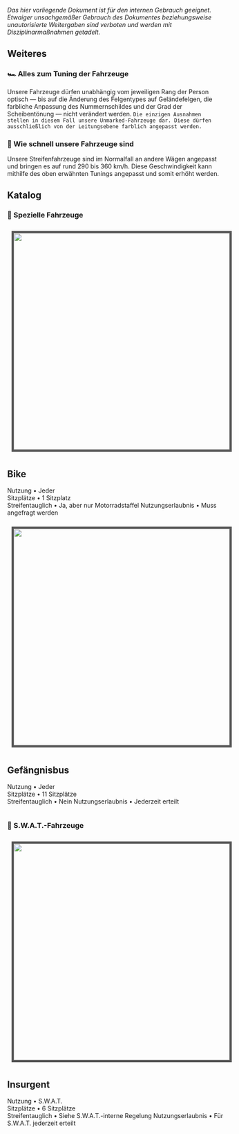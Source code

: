 *Das hier vorliegende Dokument ist für den internen Gebrauch geeignet. Etwaiger unsachgemäßer Gebrauch des Dokumentes beziehungsweise unautorisierte Weitergaben sind verboten und werden mit Disziplinarmaßnahmen getadelt.*

## Weiteres
### 🏎️ Alles zum Tuning der Fahrzeuge
Unsere Fahrzeuge dürfen unabhängig vom jeweiligen Rang der Person optisch — bis auf die Änderung des Felgentypes auf Geländefelgen, die farbliche Anpassung des Nummernschildes und der Grad der Scheibentönung — nicht verändert werden.
```Die einzigen Ausnahmen stellen in diesem Fall unsere Unmarked-Fahrzeuge dar. Diese dürfen ausschließlich von der Leitungsebene farblich angepasst werden.```

### 🚀 Wie schnell unsere Fahrzeuge sind
Unsere Streifenfahrzeuge sind im Normalfall an andere Wägen angepasst und bringen es auf rund 290 bis 360 km/h. Diese Geschwindigkeit kann mithilfe des oben erwähnten Tunings angepasst und somit erhöht werden.

## Katalog
### 🌟 Spezielle Fahrzeuge
<div style="display:inline-block;vertical-align:top;padding: 10px;"><img width="500" src="https://i.ibb.co/ncdwfvC/Bild-2022-02-02-221843.png" style="border:5px solid #555;" /></div>
<div style="display:inline-block;">

## Bike<br />
Nutzung • Jeder<br />
Sitzplätze • 1 Sitzplatz<br />
Streifentauglich • Ja, aber nur Motorradstaffel
Nutzungserlaubnis • Muss angefragt werden
</div>

<div style="display:inline-block;vertical-align:top;padding: 10px;"><img width="500" src="https://i.ibb.co/Df4MKbr/image.png" style="border:5px solid #555;" /></div>
<div style="display:inline-block;">

## Gefängnisbus<br />
Nutzung • Jeder<br />
Sitzplätze • 11 Sitzplätze<br />
Streifentauglich • Nein
Nutzungserlaubnis • Jederzeit erteilt
</div>

### 🔫 S.W.A.T.-Fahrzeuge
<div style="display:inline-block;vertical-align:top;padding: 10px;"><img width="500" src="https://i.ibb.co/cvKNpKG/Bild-2022-02-02-214113.png" style="border:5px solid #555;" /></div>
<div style="display:inline-block;">

## Insurgent<br />
Nutzung • S.W.A.T.<br />
Sitzplätze • 6 Sitzplätze<br />
Streifentauglich • Siehe S.W.A.T.-interne Regelung
Nutzungserlaubnis • Für S.W.A.T. jederzeit erteilt
</div>